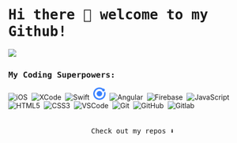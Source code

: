 # <samp>Hi there 👋 welcome to my Github!</samp>

<div align="left">
  <img 
    width="30%" src="https://media.giphy.com/media/v1.Y2lkPTc5MGI3NjExZGdxNDByZzNkd3RicGczNzFxazNrcWN2ejUxbzZjNWs2dmp0c2xseSZlcD12MV9pbnRlcm5hbF9naWZfYnlfaWQmY3Q9Zw/QXwtfadqo7wbfmT46H/giphy.gif">
</div>

### <samp>My Coding Superpowers: </samp>
<div>
  <img alt="iOS" width="5%" src="https://media.giphy.com/media/VgTtXyj5YjVFieCYM2/giphy.gif" />&nbsp;
  <img alt="XCode" width="5%" src="https://user-images.githubusercontent.com/25181517/186711578-bf30cb30-40b7-4b45-95a5-bdf837c372e7.png" />&nbsp;
  <img alt="Swift" width="5%" src="https://user-images.githubusercontent.com/25181517/121406389-6267a300-c95e-11eb-8d67-f1e22afe8aea.png" />&nbsp;
  <img alt="Ionic" width="5%" src="https://github.com/ionic-team/ionic-framework/blob/main/.github/assets/logo.png?raw=true" />&nbsp;
  <img alt="Angular" width="5%" src="https://media.giphy.com/media/XEDIHHp3i8bVoEdxd7/giphy.gif" />&nbsp;
  <img alt="Firebase" width="5%" src="https://media.giphy.com/media/Ri2TUcKlaOcaDBxFpY/giphy.gif" />&nbsp;
  <img alt="JavaScript" width="5%" src="https://media.giphy.com/media/ln7z2eWriiQAllfVcn/giphy.gif" />&nbsp;
  <img alt="HTML5" width="5%" src="https://media.giphy.com/media/5jhs1SpOas2pLpdO9O/giphy.gif" />&nbsp;
  <img alt="CSS3" width="5%" src="https://media.giphy.com/media/qPR55MsbOEwinH5Flw/giphy.gif" />&nbsp;
  <img alt="VSCode" width="5%" src="https://media.giphy.com/media/IdyAQJVN2kVPNUrojM/giphy.gif" />&nbsp;
  <img alt="Git" width="10%" src="https://media.giphy.com/media/kH1DBkPNyZPOk0BxrM/giphy.gif" />&nbsp;
  <img alt="GitHub" width="5%" src="https://media.giphy.com/media/du3J3cXyzhj75IOgvA/giphy.gif" />&nbsp;
  <img alt="Gitlab" width="5%" src="https://media.giphy.com/media/hqrdSW7r1DFsDZwSnR/giphy.gif" />&nbsp;
</div>



<div align="center">
  <br/>  
  <br/>
  <samp>Check out my repos ⬇️</samp>
</div>


<!--
**kapilbhoyar/kapilbhoyar** is a ✨ _special_ ✨ repository because its `README.md` (this file) appears on your GitHub profile.

Here are some ideas to get you started:

- 🔭 I’m currently working on ...
- 🌱 I’m currently learning ...
- 👯 I’m looking to collaborate on ...
- 🤔 I’m looking for help with ...
- 💬 Ask me about ...
- 📫 How to reach me: ...
- 😄 Pronouns: ...
- ⚡ Fun fact: ...
-->
